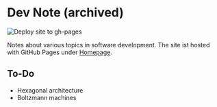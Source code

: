# Dev Note (archived)

![Deploy site to gh-pages](https://github.com/thomaszub/dev-note/workflows/Deploy%20site%20to%20gh-pages/badge.svg?branch=main)

Notes about various topics in software development. The site ist hosted  with GitHub Pages under [Homepage](https://thomaszub.github.io/dev-note).

## To-Do
* Hexagonal architecture
* Boltzmann machines
